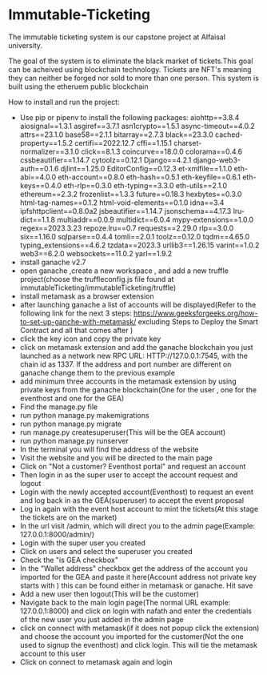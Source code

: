# Immutable-Ticketing

The immutable ticketing system is our capstone project at Alfaisal university.

The goal of the system is to eliminate the black market of tickets.This goal can be acheived using blockchain technology. Tickets are NFT's meaning they can neither be forged nor sold to more than one person.
This system is built using the etheruem public blockchain


How to install and run the project:

 - Use pip or pipenv to install the following packages:
 aiohttp==3.8.4
aiosignal==1.3.1
asgiref==3.7.1
asn1crypto==1.5.1
async-timeout==4.0.2
attrs==23.1.0
base58==2.1.1
bitarray==2.7.3
black==23.3.0
cached-property==1.5.2
certifi==2022.12.7
cffi==1.15.1
charset-normalizer==3.1.0
click==8.1.3
coincurve==18.0.0
colorama==0.4.6
cssbeautifier==1.14.7
cytoolz==0.12.1
Django==4.2.1
django-web3-auth==0.1.6
djlint==1.25.0
EditorConfig==0.12.3
et-xmlfile==1.1.0
eth-abi==4.0.0
eth-account==0.8.0
eth-hash==0.5.1
eth-keyfile==0.6.1
eth-keys==0.4.0
eth-rlp==0.3.0
eth-typing==3.3.0
eth-utils==2.1.0
ethereum==2.3.2
frozenlist==1.3.3
future==0.18.3
hexbytes==0.3.0
html-tag-names==0.1.2
html-void-elements==0.1.0
idna==3.4
ipfshttpclient==0.8.0a2
jsbeautifier==1.14.7
jsonschema==4.17.3
lru-dict==1.1.8
multiaddr==0.0.9
multidict==6.0.4
mypy-extensions==1.0.0
regex==2023.3.23
repoze.lru==0.7
requests==2.29.0
rlp==3.0.0
six==1.16.0
sqlparse==0.4.4
tomli==2.0.1
toolz==0.12.0
tqdm==4.65.0
typing_extensions==4.6.2
tzdata==2023.3
urllib3==1.26.15
varint==1.0.2
web3==6.2.0
websockets==11.0.2
yarl==1.9.2
 - install ganache v2.7
 - open ganache ,create a new workspace , and add a new truffle project(choose the truffleconfig.js file found at immutableTicketing/immutableTicketing/truffle)
 - install metamask as a browser extension
 - after launching ganache a list of accounts will be displayed(Refer to the following link for the  next 3 steps: https://www.geeksforgeeks.org/how-to-set-up-ganche-with-metamask/ excluding Steps to Deploy the Smart Contract and all that comes after )
 - click the key icon and copy the private key
 - click on metamask extension and add the ganache blockchain you just launched as a network new RPC URL: HTTP://127.0.0.1:7545, with the chain id as 1337. If the address and port number are different on ganache change them to the previous example
 - add minimum three accounts in the metamask extension by using private keys from the ganache blockchain(One for the user , one for the eventhost and one for the GEA)
 - Find the manage.py file
 - run python manage.py makemigrations
 - run python manage.py migrate
 - run manage.py createsuperuser(This will be the GEA account)
 - run python manage.py runserver
 - In the terminal you will find the address of the website
 - Visit the website and you will be directed to the main page
 - Click on "Not a customer? Eventhost portal" and request an account
 - Then login in as the super user to accept the account request and logout
 - Login with the newly accepted account(Eventhost) to request an event and log back in as the GEA(superuser) to accept the event proposal
 - Log in again with the event host account to mint the tickets(At this stage the tickets are on the market)
 - In the url visit /admin, which will direct you to the admin page(Example: 127.0.0.1:8000/admin/)
 - Login with the super user you created 
 - Click on users and select the superuser you created
 - Check the "is GEA checkbox"
 - In the "Wallet address" checkbox get the address of the account you imported for the GEA and paste it here(Account address not private key starts with ) this can be found either in metamask or ganache. Hit save
 - Add a new user then logout(This will be the customer)
 - Navigate back to the main login page(The normal URL example: 127.0.0.1:8000) and click on login with nafath and enter the credentials of the new user you just added in the admin page
 - click on connect with metamask(if it does not popup click the extension) and choose the account you imported for the customer(Not the one used to signup the eventhost) and click login. This will tie the metamask account to this user
 - Click on connect to metamask again and login
